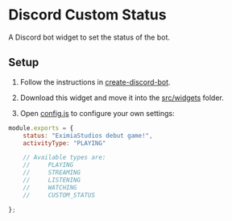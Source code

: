 # Discord Custom Status

A Discord bot widget to set the status of the bot.

## Setup

1. Follow the instructions in [create-discord-bot](https://github.com/peterthehan/create-discord-bot).

2. Download this widget and move it into the [src/widgets](https://github.com/peterthehan/create-discord-bot/blob/master/src/widgets/) folder.

3. Open [config.js](https://github.com/EximiaStudios/discord-custom-status/blob/master/config.js) to configure your own settings:

```js
module.exports = {
    status: "EximiaStudios debut game!",
    activityType: "PLAYING"

    // Available types are:
    //     PLAYING
    //     STREAMING
    //     LISTENING
    //     WATCHING
    //     CUSTOM_STATUS

};
```
